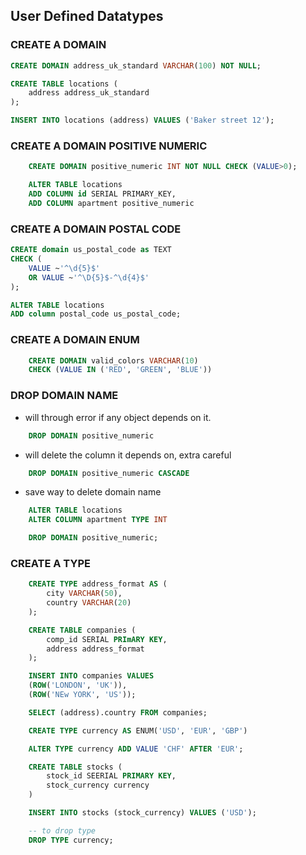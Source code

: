 ## User Defined Datatypes 


### CREATE A DOMAIN

```sql
CREATE DOMAIN address_uk_standard VARCHAR(100) NOT NULL;

CREATE TABLE locations (
    address address_uk_standard
);

INSERT INTO locations (address) VALUES ('Baker street 12');

```


### CREATE A DOMAIN POSITIVE NUMERIC
```sql 
    CREATE DOMAIN positive_numeric INT NOT NULL CHECK (VALUE>0); 

    ALTER TABLE locations
    ADD COLUMN id SERIAL PRIMARY_KEY, 
    ADD COLUMN apartment positive_numeric
```


### CREATE A DOMAIN POSTAL CODE
```sql
CREATE domain us_postal_code as TEXT
CHECK (
	VALUE ~'^\d{5}$'
	OR VALUE ~'^\D{5}$-^\d{4}$'
);

ALTER TABLE locations
ADD column postal_code us_postal_code;
```


### CREATE A DOMAIN ENUM

```sql
    CREATE DOMAIN valid_colors VARCHAR(10)
    CHECK (VALUE IN ('RED', 'GREEN', 'BLUE'))
```

### DROP DOMAIN NAME

- will through error if any object depends on it.

```sql 
    DROP DOMAIN positive_numeric
```

- will delete the column it depends on, extra careful

```sql
    DROP DOMAIN positive_numeric CASCADE
```

- save way to delete domain name

```sql 
    ALTER TABLE locations
    ALTER COLUMN apartment TYPE INT

    DROP DOMAIN positive_numeric;
``` 

### CREATE A TYPE

```sql
    CREATE TYPE address_format AS (
        city VARCHAR(50), 
        country VARCHAR(20)
    );

    CREATE TABLE companies (
        comp_id SERIAL PRImARY KEY, 
        address address_format
    );

    INSERT INTO companies VALUES
    (ROW('LONDON', 'UK')),
    (ROW('NEw YORK', 'US'));

    SELECT (address).country FROM companies;
```

```sql
    CREATE TYPE currency AS ENUM('USD', 'EUR', 'GBP')

    ALTER TYPE currency ADD VALUE 'CHF' AFTER 'EUR';

    CREATE TABLE stocks (
        stock_id SEERIAL PRIMARY KEY, 
        stock_currency currency
    )

    INSERT INTO stocks (stock_currency) VALUES ('USD');

    -- to drop type
    DROP TYPE currency;
```

